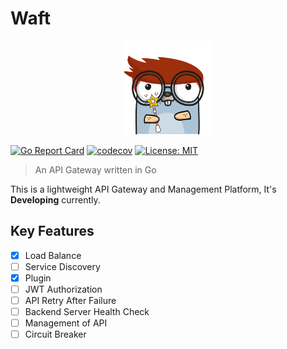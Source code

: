 # Waft

<p align="center">
  <img height="150" src="./logo.png"  alt="Waft" title="Waft">
</p>

[![Go Report Card](https://goreportcard.com/badge/github.com/x-debug/waft)](https://goreportcard.com/report/github.com/x-debug/waft)
[![codecov](https://codecov.io/gh/x-debug/waft/branch/master/graph/badge.svg?token=IHVP92FLDV)](https://codecov.io/gh/x-debug/waft)
[![License: MIT](https://img.shields.io/badge/License-MIT-yellow.svg)](https://opensource.org/licenses/MIT)

> An API Gateway written in Go

This is a lightweight API Gateway and Management Platform, It's **Developing** currently.

## Key Features
* [x] Load Balance
* [ ] Service Discovery
* [x] Plugin
* [ ] JWT Authorization
* [ ] API Retry After Failure
* [ ] Backend Server Health Check
* [ ] Management of API
* [ ] Circuit Breaker